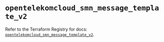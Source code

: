 # `opentelekomcloud_smn_message_template_v2`

Refer to the Terraform Registry for docs: [`opentelekomcloud_smn_message_template_v2`](https://registry.terraform.io/providers/opentelekomcloud/opentelekomcloud/1.36.47/docs/resources/smn_message_template_v2).
